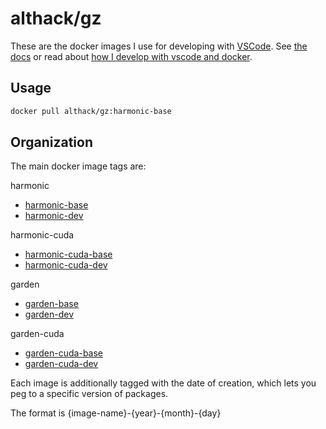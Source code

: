 # althack/gz

These are the docker images I use for developing with [VSCode](https://code.visualstudio.com/).
See [the docs](https://athackst.github.io/dockerfiles) or read about  [how I develop with vscode and docker](https://www.allisonthackston.com/articles/docker_development.html).

## Usage

```bash
docker pull althack/gz:harmonic-base
```

## Organization

The main docker image tags are:


harmonic
  
* [harmonic-base](https://github.com/athackst/dockerfiles/blob/main/gz/harmonic.Dockerfile)
* [harmonic-dev](https://github.com/athackst/dockerfiles/blob/main/gz/harmonic.Dockerfile)

harmonic-cuda
  
* [harmonic-cuda-base](https://github.com/athackst/dockerfiles/blob/main/gz/harmonic-cuda.Dockerfile)
* [harmonic-cuda-dev](https://github.com/athackst/dockerfiles/blob/main/gz/harmonic-cuda.Dockerfile)

garden
  
* [garden-base](https://github.com/athackst/dockerfiles/blob/main/gz/garden.Dockerfile)
* [garden-dev](https://github.com/athackst/dockerfiles/blob/main/gz/garden.Dockerfile)

garden-cuda
  
* [garden-cuda-base](https://github.com/athackst/dockerfiles/blob/main/gz/garden-cuda.Dockerfile)
* [garden-cuda-dev](https://github.com/athackst/dockerfiles/blob/main/gz/garden-cuda.Dockerfile)


Each image is additionally tagged with the date of creation, which lets you peg to a specific version of packages.

The format is {image-name}-{year}-{month}-{day}
